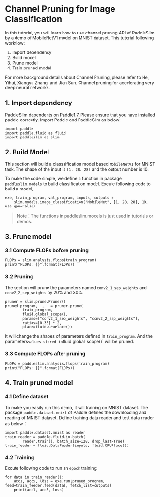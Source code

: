 # Channel Pruning for Image Classification

In this tutorial, you will learn how to use channel pruning API of PaddleSlim
by a demo of MobileNetV1 model on MNIST dataset. This tutorial following workflow:

1. Import dependency
2. Build model
3. Prune model
4. Train pruned model

For more background details about Channel Pruning, please refer to He, Yihui, Xiangyu Zhang, and Jian Sun. Channel pruning for accelerating very deep neural networks.

## 1. Import dependency

PaddleSlim dependents on Paddle1.7. Please ensure that you have installed paddle correctly. Import Paddle and PaddleSlim as below:

```
import paddle
import paddle.fluid as fluid
import paddleslim as slim
```

## 2. Build Model

This section will build a classsification model based `MobileNetV1` for MNIST task. The shape of the input is `[1, 28, 28]` and the output number is 10.

To make the code simple, we define a function in package `paddleslim.models` to build classification model.
Excute following code to build a model,

```
exe, train_program, val_program, inputs, outputs =
    slim.models.image_classification("MobileNet", [1, 28, 28], 10, use_gpu=False)
```

>Note：The functions in paddleslim.models is just used in tutorials or demos.

## 3. Prune model

### 3.1 Compute FLOPs bofore pruning

```
FLOPs = slim.analysis.flops(train_program)
print("FLOPs: {}".format(FLOPs))
```

### 3.2 Pruning

The section will prune the parameters named `conv2_1_sep_weights` and `conv2_2_sep_weights` by 20% and 30%.

```
pruner = slim.prune.Pruner()
pruned_program, _, _ = pruner.prune(
        train_program,
        fluid.global_scope(),
        params=["conv2_1_sep_weights", "conv2_2_sep_weights"],
        ratios=[0.33] * 2,
        place=fluid.CPUPlace())
```

It will change the shapes of parameters defined in `train_program`. And the parameters` values stored in `fluid.global_scope()` will be pruned.


### 3.3 Compute FLOPs after pruning

```
FLOPs = paddleslim.analysis.flops(train_program)
print("FLOPs: {}".format(FLOPs))
```

## 4. Train pruned model

### 4.1 Define dataset

To make you easily run this demo, it will training on MNIST dataset. The package `paddle.dataset.mnist` of Paddle defines the downloading and reading of MNIST dataset.
Define training data reader and test data reader as below：

```
import paddle.dataset.mnist as reader
train_reader = paddle.fluid.io.batch(
        reader.train(), batch_size=128, drop_last=True)
train_feeder = fluid.DataFeeder(inputs, fluid.CPUPlace())
```

### 4.2 Training

Excute following code to run an `epoch` training:

```
for data in train_reader():
    acc1, acc5, loss = exe.run(pruned_program, feed=train_feeder.feed(data), fetch_list=outputs)
    print(acc1, acc5, loss)
```
